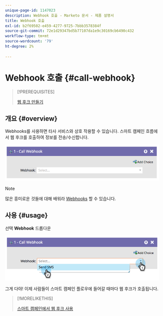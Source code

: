 ```yaml
---
unique-page-id: 1147023
description: Webhook 호출 - Marketo 문서 - 제품 설명서
title: Webhook 호출
exl-id: b2f69502-e459-4277-9725-7bbb3578384f
source-git-commit: 72e1d29347bd5b77107da1e9c30169cb6490c432
workflow-type: tm+mt
source-wordcount: '79'
ht-degree: 2%

---
```


# Webhook 호출 {#call-webhook}

>[!PREREQUISITES]
>
>[웹 후크 만들기](/help/marketo/product-docs/administration/additional-integrations/create-a-webhook.md)

## 개요 {#overview}

Webhooks를 사용하면 타사 서비스와 상호 작용할 수 있습니다. 스마트 캠페인 흐름에서 웹 후크를 호출하여 정보를 전송/수신합니다.

![](assets/image2014-9-22-15-3a4-3a7.png)

>[!NOTE]
>
>많은 흥미로운 것들에 대해 배워라 [Webhooks](https://developers.marketo.com/documentation/webhooks/) 할 수 있습니다.

## 사용 {#usage}

선택 **Webhook** 드롭다운

![](assets/image2014-9-22-15-3a4-3a25.png)

그게 다야! 이제 사람들이 스마트 캠페인 플로우에 들어갈 때마다 웹 후크가 호출됩니다.

>[!MORELIKETHIS]
>
>[스마트 캠페인에서 웹 후크 사용](/help/marketo/product-docs/core-marketo-concepts/smart-campaigns/flow-actions/use-a-webhook-in-a-smart-campaign.md)
